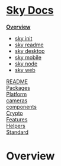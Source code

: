 <!--- This Overview was auto-generated using "npx sky readme" --> 

# [Sky Docs](../README.md)

**[Overview](..%2Fdocs%2FOverview.md)**   
* [sky init](..%2Fdocs%2F1.sky-init%2Fsky%20init.md)
* [sky readme](..%2Fdocs%2F2.sky-readme%2Fsky%20readme.md)
* [sky desktop](..%2Fdocs%2Fsky-desktop%2Fsky%20desktop.md)
* [sky mobile](..%2Fdocs%2Fsky-mobile%2Fsky%20mobile.md)
* [sky node](..%2Fdocs%2Fsky-node%2Fsky%20node.md)
* [sky web](..%2Fdocs%2Fsky-web%2Fsky%20web.md)
  
[README](..%2F-examples%2Fcameras%2FSkyPerspectiveCamera%2FREADME.md)   
[Packages](..%2F%40pkgs%2FPackages.md)   
[Platform](..%2F%40platform%2FPlatform.md)   
[cameras](..%2Fcameras%2Fcameras.md)   
[components](..%2Fcomponents%2Fcomponents.md)   
[Crypto](..%2Fcrypto%2FCrypto.md)   
[Features](..%2Ffeatures%2FFeatures.md)   
[Helpers](..%2Fhelpers%2FHelpers.md)   
[Standard](..%2Fstandard%2FStandard.md)   

# Overview